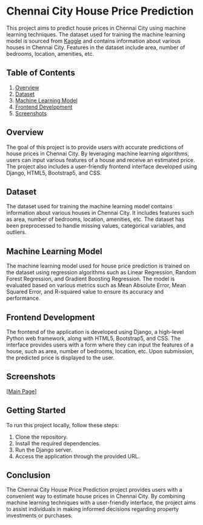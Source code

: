 # Chennai City House Price Prediction

This project aims to predict house prices in Chennai City using machine learning techniques. The dataset used for training the machine learning model is sourced from [Kaggle](https://www.kaggle.com/datasets/amaanafif/chennai-house-price) and contains information about various houses in Chennai City. Features in the dataset include area, number of bedrooms, location, amenities, etc.

## Table of Contents
1. [Overview](#overview)
2. [Dataset](#dataset)
3. [Machine Learning Model](#machine-learning-model)
4. [Frontend Development](#frontend-development)
5. [Screenshots](#screenshots)

## Overview <a name="overview"></a>
The goal of this project is to provide users with accurate predictions of house prices in Chennai City. By leveraging machine learning algorithms, users can input various features of a house and receive an estimated price. The project also includes a user-friendly frontend interface developed using Django, HTML5, Bootstrap5, and CSS.

## Dataset <a name="dataset"></a>
The dataset used for training the machine learning model contains information about various houses in Chennai City. It includes features such as area, number of bedrooms, location, amenities, etc. The dataset has been preprocessed to handle missing values, categorical variables, and outliers.

## Machine Learning Model <a name="machine-learning-model"></a>
The machine learning model used for house price prediction is trained on the dataset using regression algorithms such as Linear Regression, Random Forest Regression, and Gradient Boosting Regression. The model is evaluated based on various metrics such as Mean Absolute Error, Mean Squared Error, and R-squared value to ensure its accuracy and performance.

## Frontend Development <a name="frontend-development"></a>
The frontend of the application is developed using Django, a high-level Python web framework, along with HTML5, Bootstrap5, and CSS. The interface provides users with a form where they can input the features of a house, such as area, number of bedrooms, location, etc. Upon submission, the predicted price is displayed to the user.

## Screenshots <a name="screenshots"></a>
[[Main Page]([https://github.com/Darshanshelar96k](https://github.com/Darshanshelar96k/Darshan-s-Portfolio/blob/main/assets/img/portfolio/house/p1.png))]

## Getting Started
To run this project locally, follow these steps:
1. Clone the repository.
2. Install the required dependencies.
3. Run the Django server.
4. Access the application through the provided URL.

## Conclusion
The Chennai City House Price Prediction project provides users with a convenient way to estimate house prices in Chennai City. By combining machine learning techniques with a user-friendly interface, the project aims to assist individuals in making informed decisions regarding property investments or purchases.
